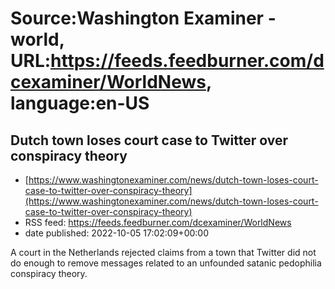 # Source:Washington Examiner - world, URL:https://feeds.feedburner.com/dcexaminer/WorldNews, language:en-US

## Dutch town loses court case to Twitter over conspiracy theory
 - [https://www.washingtonexaminer.com/news/dutch-town-loses-court-case-to-twitter-over-conspiracy-theory](https://www.washingtonexaminer.com/news/dutch-town-loses-court-case-to-twitter-over-conspiracy-theory)
 - RSS feed: https://feeds.feedburner.com/dcexaminer/WorldNews
 - date published: 2022-10-05 17:02:09+00:00

A court in the Netherlands rejected claims from a town that Twitter did not do enough to remove messages related to an unfounded satanic pedophilia conspiracy theory.

